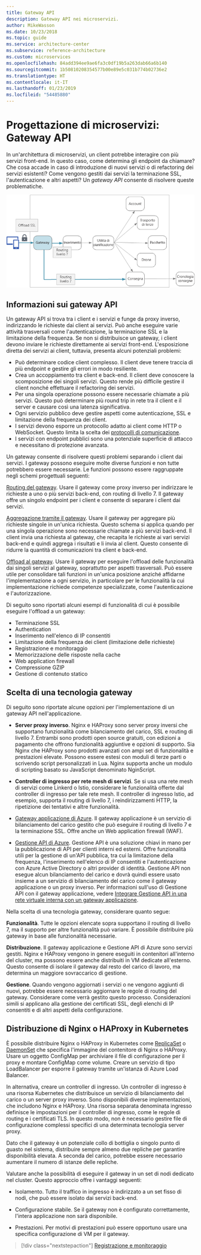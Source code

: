 ```yaml
---
title: Gateway API
description: Gateway API nei microservizi.
author: MikeWasson
ms.date: 10/23/2018
ms.topic: guide
ms.service: architecture-center
ms.subservice: reference-architecture
ms.custom: microservices
ms.openlocfilehash: 84add394ee9ae6fa3c0df19b5a263dab66a6b140
ms.sourcegitcommit: 1b50810208354577b00e89e5c031b774b02736e2
ms.translationtype: HT
ms.contentlocale: it-IT
ms.lasthandoff: 01/23/2019
ms.locfileid: "54485880"
---
```

# <a name="designing-microservices-api-gateways"></a>Progettazione di microservizi: Gateway API

In un'architettura di microservizi, un client potrebbe interagire con più servizi front-end. In questo caso, come determina gli endpoint da chiamare? Che cosa accade in caso di introduzione di nuovi servizi o di refactoring dei servizi esistenti? Come vengono gestiti dai servizi la terminazione SSL, l'autenticazione e altri aspetti? Un *gateway API* consente di risolvere queste problematiche.

![Diagramma di un gateway API](./images/gateway.png)

<!-- markdownlint-disable MD026 -->

## <a name="what-is-an-api-gateway"></a>Informazioni sui gateway API

<!-- markdownlint-enable MD026 -->

Un gateway API si trova tra i client e i servizi e funge da proxy inverso, indirizzando le richieste dai client ai servizi. Può anche eseguire varie attività trasversali come l'autenticazione, la terminazione SSL e la limitazione della frequenza. Se non si distribuisce un gateway, i client devono inviare le richieste direttamente ai servizi front-end. L'esposizione diretta dei servizi ai client, tuttavia, presenta alcuni potenziali problemi:

- Può determinare codice client complesso. Il client deve tenere traccia di più endpoint e gestire gli errori in modo resiliente.
- Crea un accoppiamento tra client e back-end. Il client deve conoscere la scomposizione dei singoli servizi. Questo rende più difficile gestire il client nonché effettuare il refactoring dei servizi.
- Per una singola operazione possono essere necessarie chiamate a più servizi. Questo può determinare più round trip in rete tra il client e il server e causare così una latenza significativa.
- Ogni servizio pubblico deve gestire aspetti come autenticazione, SSL e limitazione della frequenza dei client.
- I servizi devono esporre un protocollo adatto ai client come HTTP o WebSocket. Questo limita la scelta dei [protocolli di comunicazione](./interservice-communication.md).
- I servizi con endpoint pubblici sono una potenziale superficie di attacco e necessitano di protezione avanzata.

Un gateway consente di risolvere questi problemi separando i client dai servizi. I gateway possono eseguire molte diverse funzioni e non tutte potrebbero essere necessarie. Le funzioni possono essere raggruppate negli schemi progettuali seguenti:

[Routing del gateway](../patterns/gateway-routing.md). Usare il gateway come proxy inverso per indirizzare le richieste a uno o più servizi back-end, con routing di livello 7. Il gateway offre un singolo endpoint per i client e consente di separare i client dai servizi.

[Aggregazione tramite il gateway](../patterns/gateway-aggregation.md). Usare il gateway per aggregare più richieste singole in un'unica richiesta. Questo schema si applica quando per una singola operazione sono necessarie chiamate a più servizi back-end. Il client invia una richiesta al gateway, che recapita le richieste ai vari servizi back-end e quindi aggrega i risultati e li invia al client. Questo consente di ridurre la quantità di comunicazioni tra client e back-end.

[Offload al gateway](../patterns/gateway-offloading.md). Usare il gateway per eseguire l'offload delle funzionalità dai singoli servizi al gateway, soprattutto per aspetti trasversali. Può essere utile per consolidare tali funzioni in un'unica posizione anziché affidarne l'implementazione a ogni servizio, in particolare per le funzionalità la cui implementazione richiede competenze specializzate, come l'autenticazione e l'autorizzazione.

Di seguito sono riportati alcuni esempi di funzionalità di cui è possibile eseguire l'offload a un gateway:

- Terminazione SSL
- Authentication
- Inserimento nell'elenco di IP consentiti
- Limitazione della frequenza dei client (limitazione delle richieste)
- Registrazione e monitoraggio
- Memorizzazione delle risposte nella cache
- Web application firewall
- Compressione GZIP
- Gestione di contenuto statico

## <a name="choosing-a-gateway-technology"></a>Scelta di una tecnologia gateway

Di seguito sono riportate alcune opzioni per l'implementazione di un gateway API nell'applicazione.

- **Server proxy inverso**. Nginx e HAProxy sono server proxy inversi che supportano funzionalità come bilanciamento del carico, SSL e routing di livello 7. Entrambi sono prodotti open source gratuiti, con edizioni a pagamento che offrono funzionalità aggiuntive e opzioni di supporto. Sia Nginx che HAProxy sono prodotti avanzati con ampi set di funzionalità e prestazioni elevate. Possono essere estesi con moduli di terze parti o scrivendo script personalizzati in Lua. Nginx supporta anche un modulo di scripting basato su JavaScript denominato NginScript.

- **Controller di ingresso per rete mesh di servizi**. Se si usa una rete mesh di servizi come Linkerd o Istio, considerare le funzionalità offerte dal controller di ingresso per tale rete mesh. Il controller di ingresso Istio, ad esempio, supporta il routing di livello 7, i reindirizzamenti HTTP, la ripetizione dei tentativi e altre funzionalità.

- [Gateway applicazione di Azure](/azure/application-gateway/). Il gateway applicazione è un servizio di bilanciamento del carico gestito che può eseguire il routing di livello 7 e la terminazione SSL. Offre anche un Web application firewall (WAF).

- [Gestione API di Azure](/azure/api-management/). Gestione API è una soluzione chiavi in mano per la pubblicazione di API per clienti interni ed esterni. Offre funzionalità utili per la gestione di un'API pubblica, tra cui la limitazione della frequenza, l'inserimento nell'elenco di IP consentiti e l'autenticazione con Azure Active Directory o altri provider di identità. Gestione API non esegue alcun bilanciamento del carico e dovrà quindi essere usato insieme a un servizio di bilanciamento del carico come il gateway applicazione o un proxy inverso. Per informazioni sull'uso di Gestione API con il gateway applicazione, vedere [Integrare Gestione API in una rete virtuale interna con un gateway applicazione](/azure/api-management/api-management-howto-integrate-internal-vnet-appgateway).

Nella scelta di una tecnologia gateway, considerare quanto segue:

**Funzionalità**. Tutte le opzioni elencate sopra supportano il routing di livello 7, ma il supporto per altre funzionalità può variare. È possibile distribuire più gateway in base alle funzionalità necessarie.

**Distribuzione**. Il gateway applicazione e Gestione API di Azure sono servizi gestiti. Nginx e HAProxy vengono in genere eseguiti in contenitori all'interno del cluster, ma possono essere anche distribuiti in VM dedicate all'esterno. Questo consente di isolare il gateway dal resto del carico di lavoro, ma determina un maggiore sovraccarico di gestione.

**Gestione**. Quando vengono aggiornati i servizi o ne vengono aggiunti di nuovi, potrebbe essere necessario aggiornare le regole di routing del gateway. Considerare come verrà gestito questo processo. Considerazioni simili si applicano alla gestione dei certificati SSL, degli elenchi di IP consentiti e di altri aspetti della configurazione.

## <a name="deploying-nginx-or-haproxy-to-kubernetes"></a>Distribuzione di Nginx o HAProxy in Kubernetes

È possibile distribuire Nginx o HAProxy in Kubernetes come [ReplicaSet](https://kubernetes.io/docs/concepts/workloads/controllers/replicaset/) o [DaemonSet](https://kubernetes.io/docs/concepts/workloads/controllers/daemonset/) che specifica l'immagine del contenitore di Nginx o HAProxy. Usare un oggetto ConfigMap per archiviare il file di configurazione per il proxy e montare ConfigMap come volume. Creare un servizio di tipo LoadBalancer per esporre il gateway tramite un'istanza di Azure Load Balancer.

In alternativa, creare un controller di ingresso. Un controller di ingresso è una risorsa Kubernetes che distribuisce un servizio di bilanciamento del carico o un server proxy inverso. Sono disponibili diverse implementazioni, che includono Nginx e HAProxy. Una risorsa separata denominata ingresso definisce le impostazioni per il controller di ingresso, come le regole di routing e i certificati TLS. In questo modo, non è necessario gestire file di configurazione complessi specifici di una determinata tecnologia server proxy.

Dato che il gateway è un potenziale collo di bottiglia o singolo punto di guasto nel sistema, distribuire sempre almeno due repliche per garantire disponibilità elevata. A seconda del carico, potrebbe essere necessario aumentare il numero di istanze delle repliche.

Valutare anche la possibilità di eseguire il gateway in un set di nodi dedicato nel cluster. Questo approccio offre i vantaggi seguenti:

- Isolamento. Tutto il traffico in ingresso è indirizzato a un set fisso di nodi, che può essere isolato dai servizi back-end.

- Configurazione stabile. Se il gateway non è configurato correttamente, l'intera applicazione non sarà disponibile.

- Prestazioni. Per motivi di prestazioni può essere opportuno usare una specifica configurazione di VM per il gateway.

> [!div class="nextstepaction"]
> [Registrazione e monitoraggio](./logging-monitoring.md)
